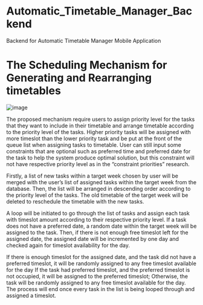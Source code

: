 # Automatic_Timetable_Manager_Backend
 
Backend for Automatic Timetable Manager Mobile Application


# The Scheduling Mechanism for Generating and Rearranging timetables

![image](https://user-images.githubusercontent.com/46781449/183228537-553d3934-37f0-4ef0-bc6a-8ec133211061.png)


The proposed mechanism require users to assign priority level for the tasks that they want to include in their timetable and arrange timetable according to the priority level of the tasks. Higher priority tasks will be assigned with more timeslot than the lower priority task and be put at the front of the queue list when assigning tasks to timetable. User can still input some constraints that are optional such as preferred time and preferred date for the task to help the system produce optimal solution, but this constraint will not have respective priority level as in the “constraint priorities” research.

Firstly, a list of new tasks within a target week chosen by user will be merged with the user’s list of assigned tasks within the target week from the database. Then, the list will be arranged in descending order according to the priority level of the tasks. The old timetable of the target week will be deleted to reschedule the timetable with the new tasks. 

A loop will be initiated to go through the list of tasks and assign each task with timeslot amount according to their respective priority level. If a task does not have a preferred date, a random date within the target week will be assigned to the task. Then, if there is not enough free timeslot left for the assigned date, the assigned date will be incremented by one day and checked again for timeslot availability for the day. 

If there is enough timeslot for the assigned date, and the task did not have a preferred timeslot, it will be randomly assigned to any free timeslot available for the day If the task had preferred timeslot, and the preferred timeslot is not occupied, it will be assigned to the preferred timeslot; Otherwise, the task will be randomly assigned to any free timeslot available for the day. The process will end once every task in the list is being looped through and assigned a timeslot. 
